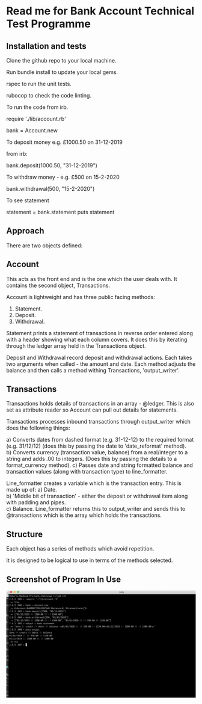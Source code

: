 # Read me for Bank Account Technical Test Programme


## Installation and tests

Clone the github repo to your local machine.

Run bundle install to update your local gems.

rspec to run the unit tests.

rubocop to check the code linting.

To run the code from irb.

require './lib/account.rb'

bank = Account.new


To deposit money e.g. £1000.50 on 31-12-2019

from irb:

bank.deposit(1000.50, "31-12-2019")

To withdraw money - e.g. £500 on 15-2-2020

bank.withdrawal(500, "15-2-2020")

To see statement

statement = bank.statement
puts statement

## Approach

There are two objects defined:

## Account
This acts as the front end and is the one which the user deals with.  It contains the second object, Transactions.

Account is lightweight and has three  public facing methods:  
1. Statement.  
2. Deposit.  
3. Withdrawal.

Statement prints a statement of transactions in reverse order entered along with a header showing what each column covers.  It does this by iterating through the ledger array held in the Transactions object.

Deposit and Withdrawal record deposit and withdrawal actions.  Each takes two arguments when called - the amount and date.  Each method adjusts the balance and then calls a method withing Transactions, 'output_writer'.

## Transactions
Transactions holds details of transactions in an array - @ledger.  This is also set as attribute reader so Account can pull out details for statements.

Transactions processes inbound transactions through output\_writer
which does the following things:

a) Converts dates from dashed format  (e.g. 31-12-12) to the required format (e.g. 31/12/12) (does this by passing the date to   'date\_reformat' method).   
b) Converts currency (transaction value, balance) from a real/integer to a string and adds .00 to integers. (Does this by passing the details to a format_currency method). 
c) Passes date and string formatted balance and transaction values (along with transaction type) to line\_formatter.

Line\_formatter creates a variable  which is the transaction entry.  This is made up of:
  a) Date.   
  b) 'Middle bit of transaction' - either the deposit or withdrawal item along with padding and pipes.   
  c) Balance.
  Line\_formatter returns this to output\_writer and sends this to @transactions which is the array which holds the transactions.
  
##   Structure
  Each object has a series of methods which avoid repetition.
  
  It is designed to be logical to use in terms of the methods selected.
  
##   Screenshot of Program In Use
![Illustration here](https://github.com/robertwoolley99/account-tech-test/blob/master/Screenshot.png)
  

